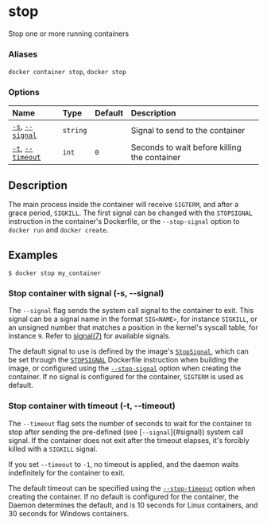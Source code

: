 # stop

<!---MARKER_GEN_START-->
Stop one or more running containers

### Aliases

`docker container stop`, `docker stop`

### Options

| Name                                      | Type     | Default | Description                                  |
|:------------------------------------------|:---------|:--------|:---------------------------------------------|
| [`-s`](#signal), [`--signal`](#signal)    | `string` |         | Signal to send to the container              |
| [`-t`](#timeout), [`--timeout`](#timeout) | `int`    | `0`     | Seconds to wait before killing the container |


<!---MARKER_GEN_END-->

## Description

The main process inside the container will receive `SIGTERM`, and after a grace
period, `SIGKILL`. The first signal can be changed with the `STOPSIGNAL`
instruction in the container's Dockerfile, or the `--stop-signal` option to
`docker run` and `docker create`.

## Examples

```console
$ docker stop my_container
```

### <a name="signal"></a> Stop container with signal (-s, --signal)

The `--signal` flag sends the system call signal to the container to exit.
This signal can be a signal name in the format `SIG<NAME>`, for instance
`SIGKILL`, or an unsigned number that matches a position in the kernel's
syscall table, for instance `9`. Refer to [signal(7)](https://man7.org/linux/man-pages/man7/signal.7.html)
for available signals.

The default signal to use is defined by the image's [`StopSignal`](https://github.com/opencontainers/image-spec/blob/v1.1.0/config.md),
which can be set through the [`STOPSIGNAL`](https://docs.docker.com/reference/dockerfile/#stopsignal)
Dockerfile instruction when building the image, or configured using the
[`--stop-signal`](https://docs.docker.com/reference/cli/docker/container/run/#stop-signal)
option when creating the container. If no signal is configured for the
container, `SIGTERM` is used as default.

### <a name="timeout"></a> Stop container with timeout (-t, --timeout)

The `--timeout` flag sets the number of seconds to wait for the container
to stop after sending the pre-defined (see [`--signal`]{#signal)) system call signal.
If the container does not exit after the timeout elapses, it's forcibly killed
with a `SIGKILL` signal.

If you set `--timeout` to `-1`, no timeout is applied, and the daemon
waits indefinitely for the container to exit.

The default timeout can be specified using the [`--stop-timeout`](https://docs.docker.com/reference/cli/docker/container/run/#stop-timeout)
option when creating the container. If no default is configured for the container,
the Daemon determines the default, and is 10 seconds for Linux containers, and
30 seconds for Windows containers.
